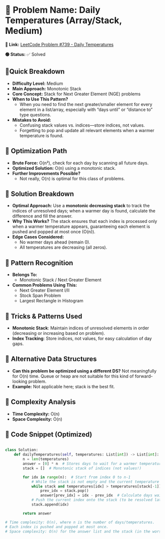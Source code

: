 # 🔹 Problem Name: Daily Temperatures (Array/Stack, Medium)

**🔗 Link:** [LeetCode Problem #739 - Daily Temperatures](https://leetcode.com/problems/daily-temperatures/description/)

**🟢 Status:** ✅ Solved

## 🔹Quick Breakdown

* **Difficulty Level:** Medium
* **Main Approach:** Monotonic Stack
* **Core Concept:** Stack for Next Greater Element (NGE) problems
* **When to Use This Pattern?**
  * When you need to find the next greater/smaller element for every element in a list/array, especially with “days until” or “distance to” type questions.
* **Mistakes to Avoid:**
  * Confusing stack values vs. indices—store indices, not values.
  * Forgetting to pop and update all relevant elements when a warmer temperature is found.

## 🔹 Optimization Path

* **Brute Force:** O(n²), check for each day by scanning all future days.
* **Optimized Solution:** O(n) using a monotonic stack.
* **Further Improvements Possible?**
  * Not really, O(n) is optimal for this class of problems.

## 🔹 Solution Breakdown

* **Optimal Approach:**
  Use a **monotonic decreasing stack** to track the indices of unresolved days; when a warmer day is found, calculate the difference and fill the answer.
* **Why This Works?**
  The stack ensures that each index is processed only when a warmer temperature appears, guaranteeing each element is pushed and popped at most once (O(n)).
* **Edge Cases Considered:**
  * No warmer days ahead (remain 0).
  * All temperatures are decreasing (all zeros).

## 🔹 Pattern Recognition

* **Belongs To:**
  * Monotonic Stack / Next Greater Element
* **Common Problems Using This:**
  * Next Greater Element I/II
  * Stock Span Problem
  * Largest Rectangle in Histogram

## 🔹 Tricks & Patterns Used

* **Monotonic Stack**:
  Maintain indices of unresolved elements in order (decreasing or increasing based on problem).
* **Index Tracking**:
  Store indices, not values, for easy calculation of day gaps.

## 🔹 Alternative Data Structures

* **Can this problem be optimized using a different DS?**
  Not meaningfully for O(n) time. Queue or heap are not suitable for this kind of forward-looking problem.
* **Example:**
  Not applicable here; stack is the best fit.

## 🔹 Complexity Analysis

* **Time Complexity:** O(n)
* **Space Complexity:** O(n)

## 🔹 Code Snippet (Optimized)

```python

class Solution:
    def dailyTemperatures(self, temperatures: List[int]) -> List[int]:
        n = len(temperatures)
        answer = [0] * n  # Stores days to wait for a warmer temperature
        stack = []  # Monotonic stack of indices (not values!)

        for idx in range(n):  # Start from index 0 to n-1
            # While the stack is not empty and the current temperature is higher than the temperature at the top index of the stack
            while stack and temperatures[idx] > temperatures[stack[-1]]:
                prev_idx = stack.pop()
                answer[prev_idx] = idx - prev_idx  # Calculate days waited
            # Push the current index onto the stack (to be resolved later)
            stack.append(idx)

        return answer

# Time complexity: O(n), where n is the number of days/temperatures.
# Each index is pushed and popped at most once.
# Space complexity: O(n) for the answer list and the stack (in the worst case).

```
